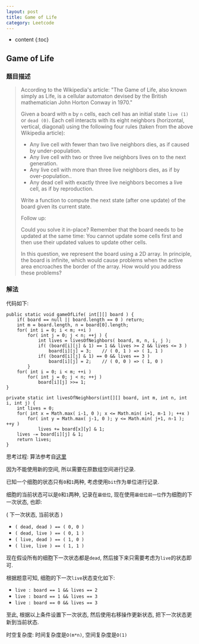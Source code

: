 ```yaml
---
layout: post
title: Game of Life
category: Leetcode
---
```


* content
{:toc}

## Game of Life

### 题目描述

> According to the Wikipedia's article: "The Game of Life, also known simply as Life, is a cellular automaton devised by the British mathematician John Horton Conway in 1970."
>
> Given a board with `m` by `n` cells, each cell has an initial state `live (1)` or `dead (0)`. Each cell interacts with its eight neighbors (horizontal, vertical, diagonal) using the following four rules (taken from the above Wikipedia article):
>
> * Any live cell with fewer than two live neighbors dies, as if caused by under-population.
> * Any live cell with two or three live neighbors lives on to the next generation.
> * Any live cell with more than three live neighbors dies, as if by over-population..
> * Any dead cell with exactly three live neighbors becomes a live cell, as if by reproduction.
>
> Write a function to compute the next state (after one update) of the board given its current state.
>
> Follow up: 
>
> Could you solve it in-place? Remember that the board needs to be updated at the same time: You cannot update some cells first and then use their updated values to update other cells.
>
> In this question, we represent the board using a 2D array. In principle, the board is infinite, which would cause problems when the active area encroaches the border of the array. How would you address these problems?


### 解法

代码如下:

    public static void gameOfLife( int[][] board ) {
        if( board == null || board.length == 0 ) return;
        int m = board.length, n = board[0].length;
        for( int i = 0; i < m; ++i )
            for( int j = 0; j < n; ++j ) {
                int lives = livesOfNeighbors( board, m, n, i, j );
                if( (board[i][j] & 1) == 1 && lives >= 2 && lives <= 3 )
                    board[i][j] = 3;	// ( 0, 1 ) => ( 1, 1 )
                if( (board[i][j] & 1) == 0 && lives == 3 )
                    board[i][j] = 2;	// ( 0, 0 ) => ( 1, 0 )
            }
        for( int i = 0; i < m; ++i )
            for( int j = 0; j < n; ++j )
                board[i][j] >>= 1;
    }

    private static int livesOfNeighbors(int[][] board, int m, int n, int i, int j) {
        int lives = 0;
        for( int x = Math.max( i-1, 0 ); x <= Math.min( i+1, m-1 ); ++x )
            for( int y = Math.max( j-1, 0 ); y <= Math.min( j+1, n-1 ); ++y )
                lives += board[x][y] & 1;
        lives -= board[i][j] & 1;
        return lives;
    }

思考过程: 算法参考自[这里](https://leetcode.com/discuss/68352/easiest-java-solution-with-explanation)

因为不能使用新的空间, 所以需要在原数组空间进行记录.

已知一个细胞的状态只有`0`和`1`两种, 考虑使用`bit`作为单位进行记录.

细胞的当前状态可以是`0`和`1`两种, 记录在`最低位`, 现在使用`最低位前一位`作为细胞的下一次状态, 也即:

( 下一次状态, 当前状态 )

* `( dead, dead ) == ( 0, 0 )`
* `( dead, live ) == ( 0, 1 )`
* `( live, dead ) == ( 1, 0 )`
* `( live, live ) == ( 1, 1 )`

现在假设所有的细胞下一次状态都是`dead`, 然后接下来只需要考虑为`live`的状态即可.

根据题意可知, 细胞的下一次`live`状态变化如下:

* `live : board == 1 && lives == 2`
* `live : board == 1 && lives == 3`
* `live : board == 0 && lives == 3`

至此, 根据以上条件设置下一次状态, 然后使用右移操作更新状态, 把下一次状态更新到当前状态.

时空复杂度: 时间复杂度是`O(m*n)`, 空间复杂度是`O(1)`